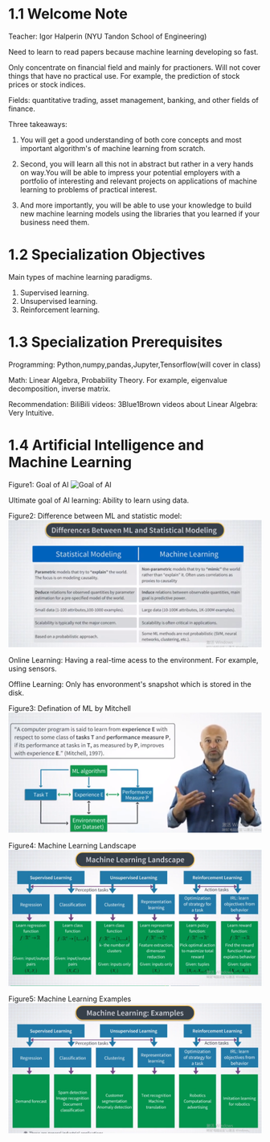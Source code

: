 # 1.1 Welcome Note

Teacher: Igor Halperin (NYU Tandon School of Engineering)

Need to learn to read papers because machine learning developing so fast.

Only concentrate on financial field and mainly for practioners. Will not cover things that have no practical use. For example, the prediction of stock prices or stock indices.

Fields: quantitative trading, asset management, banking, and other fields of finance. 

Three takeaways:

1. You will get a good understanding of both core concepts and most important algorithm's of machine learning from scratch.

2. Second, you will learn all this not in abstract but rather in a very hands on way.You will be able to impress your potential employers with a portfolio of interesting and relevant projects on applications of machine learning to problems of practical interest. 

3. And more importantly, you will be able to use your knowledge to build new machine learning models using the libraries that you learned if your business need them.

# 1.2 Specialization Objectives

Main types of machine learning paradigms.

1) Supervised learning.
2) Unsupervised learning.
3) Reinforcement learning.

# 1.3 Specialization Prerequisites

Programming: Python,numpy,pandas,Jupyter,Tensorflow(will cover in class)

Math: Linear Algebra, Probability Theory. For example, eigenvalue decomposition, inverse matrix.

Recommendation: BiliBili videos: 3Blue1Brown videos about Linear Algebra: Very Intuitive. 

# 1.4 Artificial Intelligence and Machine Learning
Figure1: Goal of AI
![Goal of AI](https://raw.githubusercontent.com/SuperSaiki/coursera-MachineLearning-and-ReinforcementLearning-in-finance/master/MLinF01.png)

Ultimate goal of AI learning: Ability to learn using data.

Figure2: Difference between ML and statistic model:
![Difference between ML and statistic model](https://raw.githubusercontent.com/SuperSaiki/pics/master/MLinF02.png)

Online Learning: Having a real-time acess to the environment. For example, using sensors.

Offline Learning: Only has envoronment's snapshot which is stored in the disk.

Figure3: Defination of ML by Mitchell
![Difference between ML and statistic model](https://raw.githubusercontent.com/SuperSaiki/pics/master/MLinF03.png)

Figure4: Machine Learning Landscape
![Machine Learning Landscape](https://raw.githubusercontent.com/SuperSaiki/pics/master/MLinF04.png)

Figure5: Machine Learning Examples
![Machine Learning Examples](https://raw.githubusercontent.com/SuperSaiki/pics/master/MLinF05.png)

